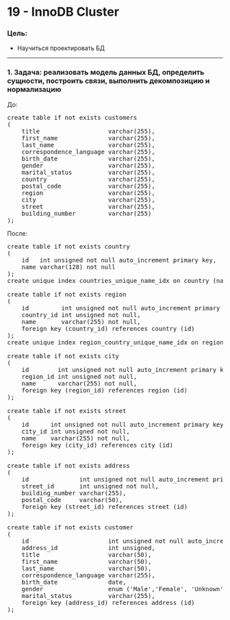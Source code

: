 # 19 - InnoDB Cluster

### Цель:

- Научиться проектировать БД

***

### 1. Задача: реализовать модель данных БД, определить сущности, построить связи, выполнить декомпозицию и нормализацию

До:

<pre>
create table if not exists customers
(
    title                   varchar(255),
    first_name              varchar(255),
    last_name               varchar(255),
    correspondence_language varchar(255),
    birth_date              varchar(255),
    gender                  varchar(255),
    marital_status          varchar(255),
    country                 varchar(255),
    postal_code             varchar(255),
    region                  varchar(255),
    city                    varchar(255),
    street                  varchar(255),
    building_number         varchar(255)
);
</pre>

После:

<pre>
create table if not exists country
(
    id   int unsigned not null auto_increment primary key,
    name varchar(128) not null
);
create unique index countries_unique_name_idx on country (name); -- Страны уникальны

create table if not exists region
(
    id         int unsigned not null auto_increment primary key,
    country_id int unsigned not null,
    name       varchar(255) not null,
    foreign key (country_id) references country (id)
);
create unique index region_country_unique_name_idx on region (country_id, name); -- Регионы одной страны уникальны

create table if not exists city
(
    id        int unsigned not null auto_increment primary key,
    region_id int unsigned not null,
    name      varchar(255) not null,
    foreign key (region_id) references region (id)
);

create table if not exists street
(
    id      int unsigned not null auto_increment primary key,
    city_id int unsigned not null,
    name    varchar(255) not null,
    foreign key (city_id) references city (id)
);

create table if not exists address
(
    id              int unsigned not null auto_increment primary key,
    street_id       int unsigned not null,
    building_number varchar(255),
    postal_code     varchar(50),
    foreign key (street_id) references street (id)
);

create table if not exists customer
(
    id                      int unsigned not null auto_increment primary key,
    address_id              int unsigned,
    title                   varchar(50),
    first_name              varchar(50),
    last_name               varchar(50),
    correspondence_language varchar(255),
    birth_date              date,
    gender                  enum ('Male','Female', 'Unknown'),
    marital_status          varchar(255),
    foreign key (address_id) references address (id)
);
</pre>